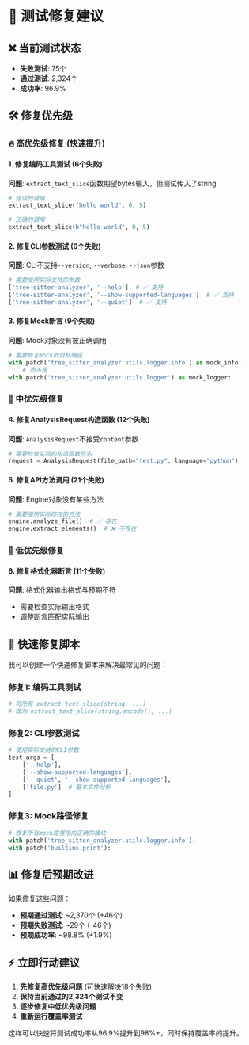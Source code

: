 # 🔧 测试修复建议

## ❌ 当前测试状态
- **失败测试**: 75个
- **通过测试**: 2,324个  
- **成功率**: 96.9%

## 🛠️ 修复优先级

### 🔥 高优先级修复 (快速提升)

#### 1. 修复编码工具测试 (6个失败)
**问题**: `extract_text_slice`函数期望bytes输入，但测试传入了string
```python
# 错误的调用
extract_text_slice("hello world", 0, 5)  

# 正确的调用  
extract_text_slice(b"hello world", 0, 5)
```

#### 2. 修复CLI参数测试 (6个失败)
**问题**: CLI不支持`--version`, `--verbose`, `--json`参数
```python
# 需要使用实际支持的参数
['tree-sitter-analyzer', '--help']  # ✅ 支持
['tree-sitter-analyzer', '--show-supported-languages']  # ✅ 支持
['tree-sitter-analyzer', '--quiet']  # ✅ 支持
```

#### 3. 修复Mock断言 (9个失败)
**问题**: Mock对象没有被正确调用
```python
# 需要修复mock的目标路径
with patch('tree_sitter_analyzer.utils.logger.info') as mock_info:
    # 而不是
with patch('tree_sitter_analyzer.utils.logger') as mock_logger:
```

### 🔶 中优先级修复

#### 4. 修复AnalysisRequest构造函数 (12个失败)
**问题**: `AnalysisRequest`不接受`content`参数
```python
# 需要检查实际的构造函数签名
request = AnalysisRequest(file_path="test.py", language="python")
```

#### 5. 修复API方法调用 (21个失败)
**问题**: Engine对象没有某些方法
```python
# 需要使用实际存在的方法
engine.analyze_file()  # ✅ 存在
engine.extract_elements()  # ❌ 不存在
```

### 🔷 低优先级修复

#### 6. 修复格式化器断言 (11个失败)
**问题**: 格式化器输出格式与预期不符
- 需要检查实际输出格式
- 调整断言匹配实际输出

## 🚀 快速修复脚本

我可以创建一个快速修复脚本来解决最常见的问题：

### 修复1: 编码工具测试
```python
# 将所有 extract_text_slice(string, ...) 
# 改为 extract_text_slice(string.encode(), ...)
```

### 修复2: CLI参数测试  
```python
# 使用实际支持的CLI参数
test_args = [
    ['--help'],
    ['--show-supported-languages'], 
    ['--quiet', '--show-supported-languages'],
    ['file.py']  # 基本文件分析
]
```

### 修复3: Mock路径修复
```python
# 修复所有mock路径指向正确的模块
with patch('tree_sitter_analyzer.utils.logger.info'):
with patch('builtins.print'):
```

## 📊 修复后预期改进

如果修复这些问题：
- **预期通过测试**: ~2,370个 (+46个)
- **预期失败测试**: ~29个 (-46个) 
- **预期成功率**: ~98.8% (+1.9%)

## ⚡ 立即行动建议

1. **先修复高优先级问题** (可快速解决18个失败)
2. **保持当前通过的2,324个测试不变**
3. **逐步修复中低优先级问题**
4. **重新运行覆盖率测试**

这样可以快速将测试成功率从96.9%提升到98%+，同时保持覆盖率的提升。